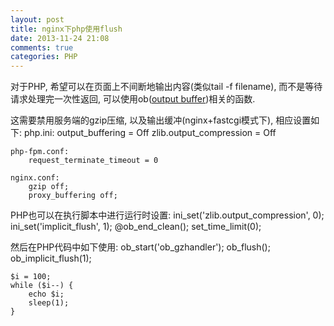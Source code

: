 ```yaml
---
layout: post
title: nginx下php使用flush
date: 2013-11-24 21:08
comments: true
categories: PHP
---
```


对于PHP, 希望可以在页面上不间断地输出内容(类似tail -f filename), 而不是等待请求处理完一次性返回, 可以使用ob([output buffer](http://www.php.net/manual/en/book.outcontrol.php))相关的函数.

这需要禁用服务端的gzip压缩, 以及输出缓冲(nginx+fastcgi模式下), 相应设置如下:
	php.ini:
		output_buffering = Off
		zlib.output_compression = Off

	php-fpm.conf:
		request_terminate_timeout = 0

	nginx.conf:
		gzip off;
		proxy_buffering off;

PHP也可以在执行脚本中进行运行时设置:
	ini_set('zlib.output_compression', 0);
	ini_set('implicit_flush', 1);
	@ob_end_clean();
	set_time_limit(0);

然后在PHP代码中如下使用:
	ob_start('ob_gzhandler');
	ob_flush();
	ob_implicit_flush(1);

	$i = 100;
	while ($i--) {
		echo $i;
		sleep(1);
	}
